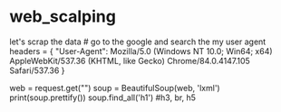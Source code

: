 # web_scalping
let's scrap the data
            # go to the google and search the my user agent
headers = { "User-Agent": Mozilla/5.0 (Windows NT 10.0; Win64; x64) AppleWebKit/537.36 (KHTML, like Gecko) Chrome/84.0.4147.105 Safari/537.36 }

web = request.get("")
soup = BeautifulSoup(web, 'lxml')
print(soup.prettify())
soup.find_all('h1') #h3, br, h5